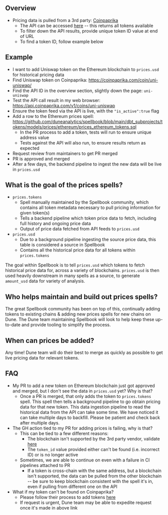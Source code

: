 ## Overview

- Pricing data is pulled from a 3rd party: [Coinpaprika](https://coinpaprika.com/)
  - The API can be accessed [here](https://api.coinpaprika.com/v1/coins/) -- this returns all tokens available
  - To filter down the API results, provide unique token ID value at end of URL
  - To find a token ID, follow example below

## Example
- I want to add Uniswap token on the Ethereum blockchain to `prices.usd` for historical pricing data
- Find Uniswap token on Coinpaprika: https://coinpaprika.com/coin/uni-uniswap/
- Find the API ID in the overview section, slightly down the page: `uni-uniswap`
- Test the API call result in my web browser: https://api.coinpaprika.com/v1/coins/uni-uniswap
- Ensure the token feed via the API is live, with the `"is_active":true` flag
- Add a row to the Ethereum prices spell: https://github.com/duneanalytics/spellbook/blob/main/dbt_subprojects/tokens/models/prices/ethereum/prices_ethereum_tokens.sql
  - In the PR process to add a token, tests will run to ensure unique address value
  - Tests against the API will also run, to ensure results return as expected
- Request review from maintainers to get PR merged
- PR is approved and merged
- After a few days, the backend pipeline to ingest the new data will be live in `prices.usd`

## What is the goal of the prices spells?
- `prices.tokens`
  - Spell manually maintained by the Spellbook community, which contains all token metadata necessary to pull pricing information for given token(s)
  - Tells a backend pipeline which token price data to fetch, including full history and ongoing price data
  - Output of price data fetched from API feeds to `prices.usd`
- `prices.usd`
  - Due to a background pipeline ingesting the source price data, this table is considered a source in Spellbook
  - Contains all the historical price data for all tokens within `prices.tokens`

The goal within Spellbook is to tell `prices.usd` which tokens to fetch historical price data for, across a variety of blockchains. `prices.usd` is then used heavily downstream in many spells as a source, to generate `amount_usd` data for variety of analysis.

## Who helps maintain and build out prices spells?
The great Spellbook community has been on top of this, continually adding tokens to existing chains & adding new prices spells for new chains on Dune. The Dune team maintaining Spellbook will look to help keep these up-to-date and provide tooling to simplify the process.

## When can prices be added?
Any time! Dune team will do their best to merge as quickly as possible to get live pricing data for relevant tokens.

## FAQ
- My PR to add a new token on Ethereum blockchain just got approved and merged, but I don't see the data in `prices.usd` yet? Why is that?
  - Once a PR is merged, that only adds the token to `prices.tokens` spell. This spell then tells a background pipeline to go obtain pricing data for that new token. This data ingestion pipeline to read the historical data from the API can take some time. We have noticed it can take multiple days to backfill. Please be patient and check back after multiple days.
- The GH action tied to my PR for adding prices is failing, why is that?
  - This can be tied to a few different reasons:
    - The blockchain isn't supported by the 3rd party vendor, validate [here](https://api.coinpaprika.com/v1/contracts)
    - The `token_id` value provided either can't be found (i.e. incorrect ID) or is no longer active
  - Sometimes, we are able to continue on even with a failure in CI pipelines attached to PR
    - If a token is cross-chain with the same address, but a blockchain isn't supported, the data can be pulled from the other blockchain -- be sure to keep blockchain consistent with the spell it's in, even if pulling from different one on the API
- What if my token can't be found on Coinpaprika?
  - Please follow their process to add tokens [here](https://coinpaprika.com/add/)
  - If request is urgent, Dune team may be able to expedite request once it's made in above link
